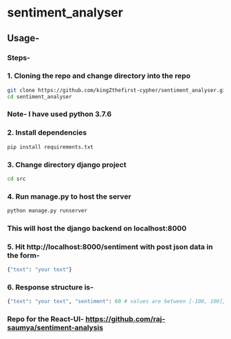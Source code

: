 # sentiment_analyser

## Usage-

### Steps-
### 1. Cloning the repo and change directory into the repo
``` bash
git clone https://github.com/kingZthefirst-cypher/sentiment_analyser.git
cd sentiment_analyser
```
### Note- I have used python 3.7.6
### 2. Install dependencies
``` bash
pip install requirements.txt
```
### 3. Change directory django project
``` bash
cd src
```
### 4. Run manage.py to host the server
``` bash
python manage.py runserver
```
### This will host the django backend on localhost:8000
### 5. Hit http://localhost:8000/sentiment with post json data in the form-
``` python
{"text": "your text"}
```
### 6. Response structure is-
``` python
{"text": "your text", "sentiment": 60 # values are between [-100, 100]}
```

### Repo for the React-UI- https://github.com/raj-saumya/sentiment-analysis